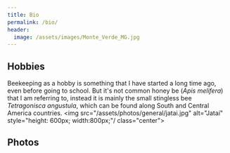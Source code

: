 ```yaml
---
title: Bio
permalink: /bio/
header:
  image: /assets/images/Monte_Verde_MG.jpg
---
```









## Hobbies
Beekeeping as a hobby is something that I have started a long time ago, even before going to school. But it's not common honey be (*Apis melifera*) that I am referring to, instead it is mainly the small stingless bee *Tetragonisca angustula*, which can be found along South and Central America countries.
<img src="/assets/photos/general/jatai.jpg" alt="Jataí" style="height: 600px; width:800px;"/ class="center">







## Photos

